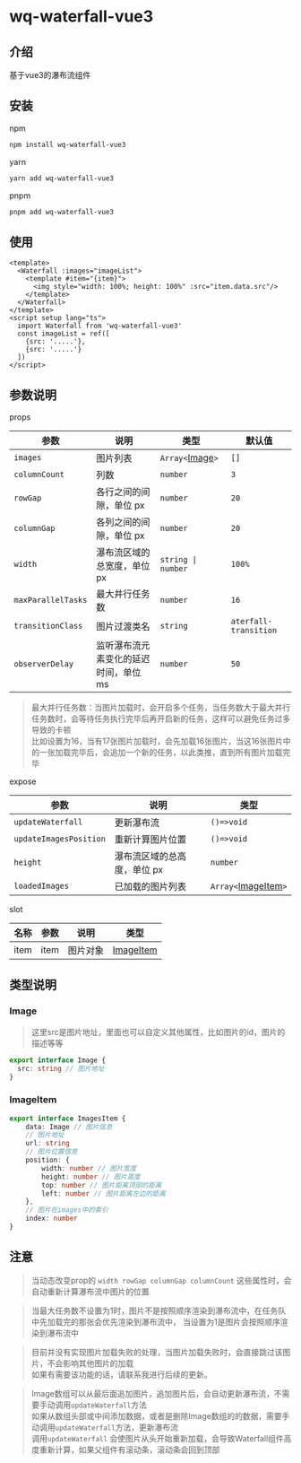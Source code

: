 # wq-waterfall-vue3

## 介绍

基于vue3的瀑布流组件

## 安装

npm
```bash
npm install wq-waterfall-vue3
```

yarn
```bash
yarn add wq-waterfall-vue3
```

pnpm
```bash
pnpm add wq-waterfall-vue3
```

## 使用
```vue
<template>
  <Waterfall :images="imageList">
    <template #item="{item}">
      <img style="width: 100%; height: 100%" :src="item.data.src"/>
    </template>
  </Waterfall>
</template>
<script setup lang="ts">
  import Waterfall from 'wq-waterfall-vue3'
  const imageList = ref([
    {src: '.....'},
    {src: '.....'}  
  ])
</script>
```

## 参数说明

props

| 参数            | 说明                   | 类型                         | 默认值                   |
|---------------|----------------------|----------------------------|-----------------------|
| `images`      | 图片列表                 | `Array<`[Image](#Image)`>` | `[]`                  |
| `columnCount` | 列数                   | `number`                   | `3`                   |
| `rowGap`      | 各行之间的间隙，单位 px        | `number`                   | `20`                  |
| `columnGap`   | 各列之间的间隙，单位 px        | `number`                   | `20`                  |
| `width`       | 瀑布流区域的总宽度，单位 px      | `string \|  number`        | `100%`                |
|`maxParallelTasks`| 最大并行任务数              | `number`                   | `16`                  |
| `transitionClass` | 图片过渡类名               | `string`                   | `aterfall-transition` |
|`observerDelay`| 监听瀑布流元素变化的延迟时间，单位 ms | `number`                   | `50`                  |

> 最大并行任务数：当图片加载时，会开启多个任务，当任务数大于最大并行任务数时，会等待任务执行完毕后再开启新的任务，这样可以避免任务过多导致的卡顿  
> 比如设置为16，当有17张图片加载时，会先加载16张图片，当这16张图片中的一张加载完毕后，会追加一个新的任务，以此类推，直到所有图片加载完毕


expose

| 参数            | 说明                   | 类型                                 |
| --------------- | ---------------------- |------------------------------------|
| `updateWaterfall`      | 更新瀑布流                 | `()=>void`                         | 
| `updateImagesPosition` | 重新计算图片位置                 | `()=>void`                         | 
 | `height`        | 瀑布流区域的总高度，单位 px      | `number`                           |
| `loadedImages`  | 已加载的图片列表                 | `Array<`[ImageItem](#ImageItem)`>` |


slot

| 名称   | 参数          | 说明                   | 类型                      |
|------| ------------- | ---------------------- |-------------------------|
| item | item   | 图片对象                 | [ImageItem](#ImageItem) |

## 类型说明

### Image

> 这里src是图片地址，里面也可以自定义其他属性，比如图片的id，图片的描述等等

```ts
export interface Image {
  src: string // 图片地址
}
```

### ImageItem

```ts
export interface ImagesItem {
    data: Image // 图片信息
    // 图片地址
    url: string
    // 图片位置信息
    position: {
        width: number // 图片宽度
        height: number // 图片高度
        top: number // 图片距离顶部的距离
        left: number // 图片距离左边的距离
    },
    // 图片在images中的索引
    index: number
}
```

## 注意

>  当动态改变prop的 `width rowGap columnGap columnCount` 这些属性时，会自动重新计算瀑布流中图片的位置

> 当最大任务数不设置为1时，图片不是按照顺序渲染到瀑布流中，在任务队中先加载完的那张会优先渲染到瀑布流中， 当设置为1是图片会按照顺序渲染到瀑布流中

> 目前并没有实现图片加载失败的处理，当图片加载失败时，会直接跳过该图片，不会影响其他图片的加载  
> 如果有需要该功能的话，请联系我进行后续的更新。 

> Image数组可以从最后面追加图片，追加图片后，会自动更新瀑布流，不需要手动调用`updateWaterfall`方法  
> 如果从数组头部或中间添加数据，或者是删除Image数组的的数据，需要手动调用`updateWaterfall`方法，更新瀑布流  
> 调用`updateWaterfall` 会使图片从头开始重新加载，会导致Waterfall组件高度重新计算，如果父组件有滚动条，滚动条会回到顶部
